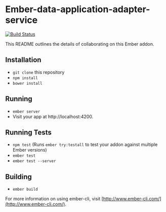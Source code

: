 # Ember-data-application-adapter-service
[![Build Status](https://travis-ci.org/kellyselden/ember-data-application-adapter-service.svg?branch=master)](https://travis-ci.org/kellyselden/ember-data-application-adapter-service)

This README outlines the details of collaborating on this Ember addon.

## Installation

* `git clone` this repository
* `npm install`
* `bower install`

## Running

* `ember server`
* Visit your app at http://localhost:4200.

## Running Tests

* `npm test` (Runs `ember try:testall` to test your addon against multiple Ember versions)
* `ember test`
* `ember test --server`

## Building

* `ember build`

For more information on using ember-cli, visit [http://www.ember-cli.com/](http://www.ember-cli.com/).
